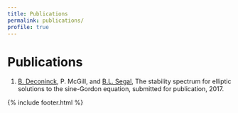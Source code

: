 ```yaml
---
title: Publications
permalink: publications/
profile: true
---
```


# Publications

1. [B. Deconinck](http://depts.washington.edu/bdecon/bernard/), P. McGill, and [B.L. Segal](https://bsegal.org/), The stability spectrum for elliptic solutions to the sine-Gordon equation, submitted for publication, 2017.


{% include footer.html %}
